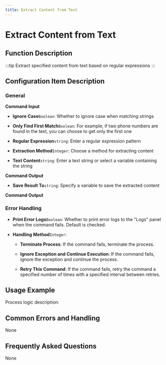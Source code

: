 ```yaml
---
title: Extract Content from Text
---
```


# Extract Content from Text

## Function Description

:::tip 
Extract specified content from text based on regular expressions
:::

## Configuration Item Description

### General

**Command Input**

- **Ignore Case**`Boolean`: Whether to ignore case when matching strings

- **Only Find First Match**`Boolean`: For example, if two phone numbers are found in the text, you can choose to get only the first one

- **Regular Expression**`string`: Enter a regular expression pattern

- **Extraction Method**`Integer`: Choose a method for extracting content

- **Text Content**`string`: Enter a text string or select a variable containing the string


**Command Output**

- **Save Result To**`string`: Specify a variable to save the extracted content


**Command Output**

### Error Handling

- **Print Error Logs**`Boolean`: Whether to print error logs to the "Logs" panel when the command fails. Default is checked. 

- **Handling Method**`Integer`:

    - **Terminate Process**: If the command fails, terminate the process.

    - **Ignore Exception and Continue Execution**: If the command fails, ignore the exception and continue the process.

    - **Retry This Command**: If the command fails, retry the command a specified number of times with a specified interval between retries.

## Usage Example

Process logic description:

## Common Errors and Handling

None

## Frequently Asked Questions

None

